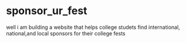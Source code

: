 # sponsor_ur_fest
well i am building a website that helps college studets find international, national,and local sponsors for their college fests 
